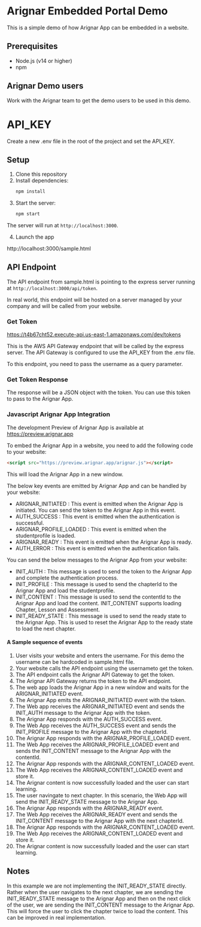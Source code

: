 # Arignar Embedded Portal Demo

This is a simple demo of how Arignar App can be embedded in a website.

## Prerequisites

- Node.js (v14 or higher)
- npm

## Arignar Demo users

Work with the Arignar team to get the demo users to be used in this demo.

# API_KEY

Create a new .env file in the root of the project and set the API_KEY.

## Setup

1. Clone this repository
2. Install dependencies:
   ```bash
   npm install
   ```
3. Start the server:
   ```bash
   npm start
   ```

The server will run at `http://localhost:3000`.

4. Launch the app

http://localhost:3000/sample.html

## API Endpoint

The API endpoint from sample.html is pointing to the express server running at `http://localhost:3000/api/token`.

In real world, this endpoint will be hosted on a server managed by your company and will be called from your website.

### Get Token

https://t4b67cht52.execute-api.us-east-1.amazonaws.com/dev/tokens

This is the AWS API Gateway endpoint that will be called by the express server. The API Gateway is configured to use the API_KEY from the .env file.

To this endpoint, you need to pass the username as a query parameter.

### Get Token Response

The response will be a JSON object with the token. You can use this token to pass to the Arignar App.

### Javascript Arignar App Integration

The development Preview of Arignar App is available at https://preview.arignar.app

To embed the Arignar App in a website, you need to add the following code to your website:

```html
<script src="https://preview.arignar.app/arignar.js"></script>
```

This will load the Arignar App in a new window.

The below key events are emitted by Arignar App and can be handled by your website:

- ARIGNAR_INITIATED : This event is emitted when the Arignar App is initiated. You can send the token to the Arignar App in this event.
- AUTH_SUCCESS : This event is emitted when the authentication is successful.
- ARIGNAR_PROFILE_LOADED : This event is emitted when the studentprofile is loaded.
- ARIGNAR_READY : This event is emitted when the Arignar App is ready.
- AUTH_ERROR : This event is emitted when the authentication fails.

You can send the below messages to the Arignar App from your website:

- INIT_AUTH : This message is used to send the token to the Arignar App and complete the authentication process.
- INIT_PROFILE : This message is used to send the chapterId to the Arignar App and load the studentprofile.
- INIT_CONTENT : This message is used to send the contentId to the Arignar App and load the content. INIT_CONTENT supports loading Chapter, Lesson and Assessment.
- INIT_READY_STATE : This message is used to send the ready state to the Arignar App. This is used to reset the Arignar App to the ready state to load the next chapter.

#### A Sample sequence of events

1. User visits your website and enters the username. For this demo the username can be hardcoded in sample.html file.
2. Your website calls the API endpoint using the usernameto get the token.
3. The API endpoint calls the Arignar API Gateway to get the token.
4. The Arignar API Gateway returns the token to the API endpoint.
5. The web app loads the Arignar App in a new window and waits for the ARIGNAR_INITIATED event.
6. The Arignar App emits the ARIGNAR_INITIATED event with the token.
7. The Web app receives the ARIGNAR_INITIATED event and sends the INIT_AUTH message to the Arignar App with the token.
8. The Arignar App responds with the AUTH_SUCCESS event.
9. The Web App receives the AUTH_SUCCESS event and sends the INIT_PROFILE message to the Arignar App with the chapterId.
10. The Arignar App responds with the ARIGNAR_PROFILE_LOADED event.
11. The Web App receives the ARIGNAR_PROFILE_LOADED event and sends the INIT_CONTENT message to the Arignar App with the contentId.
12. The Arignar App responds with the ARIGNAR_CONTENT_LOADED event.
13. The Web App receives the ARIGNAR_CONTENT_LOADED event and store it.
14. The Arignar content is now successfully loaded and the user can start learning.
15. The user navingate to next chapter. In this scenario, the Web App will send the INIT_READY_STATE message to the Arignar App.
16. The Arignar App responds with the ARIGNAR_READY event.
17. The Web App receives the ARIGNAR_READY event and sends the INIT_CONTENT message to the Arignar App with the next chapterId.
18. The Arignar App responds with the ARIGNAR_CONTENT_LOADED event.
19. The Web App receives the ARIGNAR_CONTENT_LOADED event and store it.
20. The Arignar content is now successfully loaded and the user can start learning.

## Notes

In this example we are not implementing the INIT_READY_STATE directly. Rather when the user navigates to the next chapter, we are sending the INIT_READY_STATE message to the Arignar App and then on the next click of the user, we are sending the INIT_CONTENT message to the Arignar App. This will force the user to click the chapter twice to load the content. This can be improved in real implementation.
